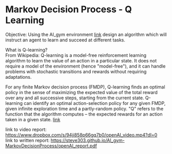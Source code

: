 # Markov Decision Process - Q Learning  

Objective: Using the AI_gym environment [link](https://gym.openai.com/) design an algorithm which will instruct an agent to learn and succeed at different tasks.    

What is Q-learning?  
From Wikipedia: Q-learning is a model-free reinforcement learning algorithm to learn the value of an action in a particular state. It does not require a model of the environment (hence "model-free"), and it can handle problems with stochastic transitions and rewards without requiring adaptations. 

For any finite Markov decision process (FMDP), Q-learning finds an optimal policy in the sense of maximizing the expected value of the total reward over any and all successive steps, starting from the current state.  Q-learning can identify an optimal action-selection policy for any given FMDP, given infinite exploration time and a partly-random policy. "Q" refers to the function that the algorithm computes – the expected rewards for an action taken in a given state. [link](https://en.wikipedia.org/wiki/Q-learning)  

link to video report: https://www.dropbox.com/s/94ji858p66gq7b0/openAI_video.mp4?dl=0  
link to written report: https://steve303.github.io/AI_gym-MarkovDecisionProcess/openAI_report.pdf
